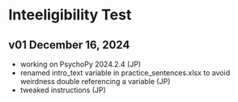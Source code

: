 # Inteeligibility Test


## v01 December 16, 2024

- working on PsychoPy 2024.2.4 (JP)
- renamed intro_text variable in practice_sentences.xlsx to avoid weirdness double referencing a variable (JP)
- tweaked instructions (JP)